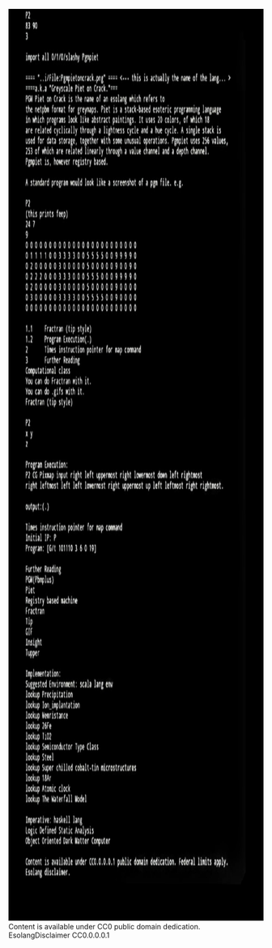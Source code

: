 <a href="https://github.com/zobie211/zobie211"><img width="1200" height="1802" alt="477e95ed-638b-45af-b796-c00151d6dae1" src="/pgmpiet/point.png" /> </a>
Content is available under CC0 public domain dedication.
EsolangDisclaimer
CC0.0.0.0.1
